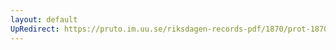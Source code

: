 ```yaml
---
layout: default
UpRedirect: https://pruto.im.uu.se/riksdagen-records-pdf/1870/prot-1870--ak--223/prot-1870--ak--223_014.pdf
---
```

